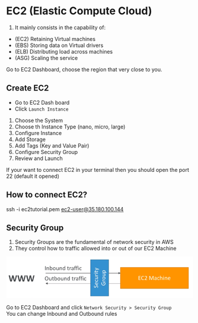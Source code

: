 # EC2 (Elastic Compute Cloud)

1. It mainly consists in the capability of: <br/>
* (EC2) Retaining Virtual machines
* (EBS) Storing data on Virtual drivers
* (ELB) Distributing load across machines
* (ASG) Scaling the service


Go to EC2 Dashboard, choose the region that very close to you. 

## Create EC2
* Go to EC2 Dash board
* Click `Launch Instance` 
1. Choose the System
2. Choose th Instance Type (nano, micro, large)
3. Configure Instance
4. Add Storage
5. Add Tags (Key and Value Pair)
6. Configure Security Group
7. Review and Launch

If your want to connect EC2 in your terminal then you should open the port 22 (default it opened)

## How to connect EC2?
ssh -i ec2tutorial.pem ec2-user@35.180.100.144 

## Security Group
1. Security Groups are the fundamental of network security in AWS
2. They control how to traffic allowed into or out of our EC2 Machine

![courseList](./img/secutiyGroup.png)

Go to EC2 Dashboard and click `Network Security > Security Group` <br/>
You can change Inbound and Outbound rules